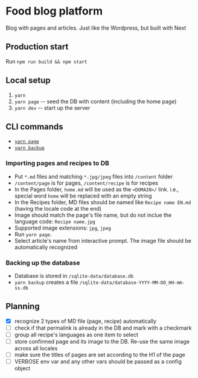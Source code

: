 # Food blog platform

Blog with pages and articles. Just like the Wordpress, but built with Next

## Production start

Run `npm run build && npm start`

## Local setup

1. `yarn`
2. `yarn page` -- seed the DB with content (including the home page)
3. `yarn dev` -- start up the server

## CLI commands

- [`yarn page`](#importing-pages-and-recipes-to-db)
- [`yarn backup`](#backing-up-the-database)

### Importing pages and recipes to DB

- Put `*.md` files and matching `*.jpg/jpeg` files into `/content` folder
- `/content/page` is for pages, `/content/recipe` is for recipes
- In the Pages folder, `home.md` will be used as the `<DOMAIN>/` link.
  i.e., special word `home` will be replaced with an empty string
- In the Recipes folder, MD files should be named like `Recipe name EN.md`
  (having the locale code at the end)
- Image should match the page's file name, but do not inclue the language code:
  `Recipe name.jpg`
- Supported image extensions: `jpg`, `jpeg`
- Run `yarn page`.
- Select article's name from interactive prompt. The image file should be automatically recognized

### Backing up the database

- Database is stored in `/sqlite-data/database.db`
- `yarn backup` creates a file `/sqlite-data/database-YYYY-MM-DD_HH-mm-ss.db`

## Planning

- [x] recognize 2 types of MD file (page, recipe) automatically
- [ ] check if that permalink is already in the DB and mark with a checkmark
- [ ] group all recipe's languages as one item to select
- [ ] store confirmed page and its image to the DB. Re-use the same image across all locales
- [ ] make sure the titles of pages are set according to the H1 of the page
- [ ] VERBOSE env var and any other vars should be passed as a config object
